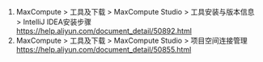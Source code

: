 

1. MaxCompute > 工具及下载 > MaxCompute Studio > 工具安装与版本信息 > IntelliJ IDEA安装步骤
    https://help.aliyun.com/document_detail/50892.html
2. MaxCompute > 工具及下载 > MaxCompute Studio > 项目空间连接管理
    https://help.aliyun.com/document_detail/50855.html